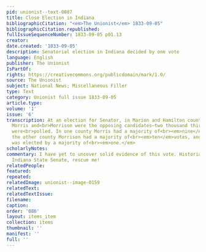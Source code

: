```yaml
---
pid: unionist--text-0087
title: Close Election in Indiana
bibliographicCitation: "<em>The Unionist</em> 1833-09-05"
bibliographicCitation.republished: 
fullIssueSequenceNumber: 1833-09-05 p01.13
creator: 
date.created: '1833-09-05'
description: Senatorial election in Indiana decided by one vote
language: English
publisher: The Unionist
IsPartOf: 
rights: https://creativecommons.org/publicdomain/mark/1.0/
source: The Unionist
subject: National News; Miscellaneous Filler
type: Text
category: Unionist full issue 1833-09-05
article.type: 
volume: '1'
issue: '6'
transcription: At an election for Senator, in Marion and Hamilton counties, Indiana,
  Morris and<br>Morrison were the opposing candidates—two thousand thirty-five votes
  were<br>polled. In one county Morris had a majority of<br><em>nine</em>votes, in
  the other county Morrison had a majority of<br><em>ten</em>votes, and of course
  was elected by a majority of<br><em>one.</em>
scholarlyNotes: 
commentary: I have yet to uncover solid evidence of this vote. Historians of the nineteenth-century
  Indiana State Senate, rescue me!
relatedPeople: 
featured: 
repeated: 
relatedImage: unionist--image-0159
relatedText: 
relatedTextIssue: 
filename: 
caption: 
order: '086'
layout: items_item
collection: items
thumbnail: ''
manifest: ''
full: ''
---
```


